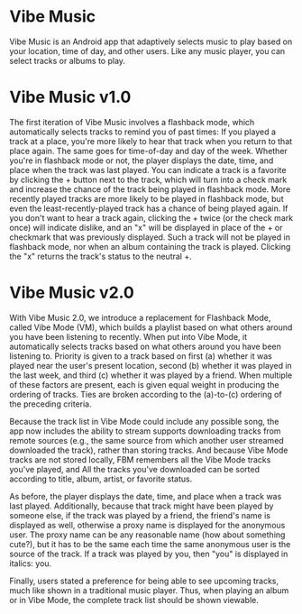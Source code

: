 # Vibe Music

Vibe Music is an Android app that adaptively selects music to play based on your location, time of day, and other users. Like any music player, you can select tracks or albums to play.

# Vibe Music v1.0

The first iteration of Vibe Music involves a flashback mode, which automatically selects tracks to remind you of past times:  If you played a track at a place, you're more likely to hear that track when you return to that place again.  The same goes for time-of-day and day of the week.  Whether you're in flashback mode or not, the player displays the date, time, and place when the track was last played.  You can indicate a track is a favorite by clicking the + button next to the track, which will turn into a check mark and increase the chance of the track being played in flashback mode.  More recently played tracks are more likely to be played in flashback mode, but even the least-recently-played track has a chance of being played again.  If you don't want to hear a track again, clicking the + twice (or the check mark once) will indicate dislike, and an "x" will be displayed in place of the + or checkmark that was previously displayed.  Such a track will not be played in flashback mode, nor when an album containing the track is played.  Clicking the "x" returns the track's status to the neutral +.

# Vibe Music v2.0 

With Vibe Music 2.0, we introduce a replacement for Flashback Mode, called Vibe Mode (VM), which builds a playlist based on what others around you have been listening to recently.  When put into Vibe Mode, it automatically selects tracks based on what others around you have been listening to.  Priority is given to a track based on first (a) whether it was played near the user's present location, second (b) whether it was played in the last week, and third (c) whether it was played by a friend.  When multiple of these factors are present, each is given equal weight in producing the ordering of tracks.  Ties are broken according to the (a)-to-(c) ordering of the preceding criteria.

Because the track list in Vibe Mode could include any possible song, the app now includes the ability to stream supports downloading tracks from remote sources (e.g., the same source from which another user streamed downloaded the track), rather than storing tracks.  And because Vibe Mode tracks are not stored locally, FBM remembers all the Vibe Mode tracks you've played, and All the tracks you've downloaded can be sorted according to title, album, artist, or favorite status.

As before, the player displays the date, time, and place when a track was last played.  Additionally, because that track might have been played by someone else, if the track was played by a friend, the friend's name is displayed as well, otherwise a proxy name is displayed for the anonymous user.  The proxy name can be any reasonable name (how about something cute?), but it has to be the same each time the same anonymous user is the source of the track.  If a track was played by you, then "you" is displayed in italics: you.

Finally, users stated a preference for being able to see upcoming tracks, much like shown in a traditional music player.  Thus, when playing an album or in Vibe Mode, the complete track list should be shown viewable.

